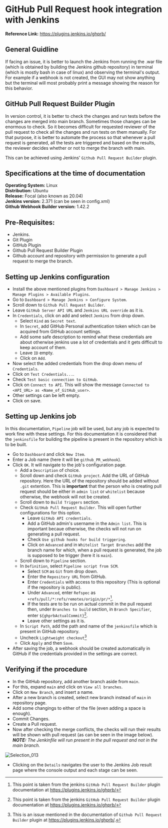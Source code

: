 # GitHub Pull Request hook integration with Jenkins
  
**Reference Link:** https://plugins.jenkins.io/ghprb/   

## General Guidline
If facing an issue, it is better to launch the Jenkins from running the .war file (which is obtained by building the Jenkins github repository) in terminal (which is mostly bash in case of linux) and observing the terminal's output. For example if a webhook is not created, the GUI may not show anything but the terminal will most probably print a message showing the reason for this behavior.  
  
## GitHub Pull Request Builder Plugin
In version control, it is better to check the changes and run tests before the changes are merged into main branch. Sometimes those changes can be enormous to check. So it becomes difficult for requested reviewer of the pull request to check all the changes and run tests on them manually. For that purpose, it is better to automate the process so that whenever a pull request is generated, all the tests are triggered and based on the results, the reviewer decides whether or not to merge the branch with main.

This can be achieved using Jenkins' `Github Pull Request Builder` plugin. 

## Specifications at the time of documentation
**Operating System:** Linux  
**Distribution:** Ubuntu  
**Release:** Focal (also known as 20.04)  
**Jenkins version:** 2.371 (can be seen in config.xml)   
**Github Webhook Builder version:** 1.42.2  

## Pre-Requisites:
- Jenkins.
- Git Plugin
- GitHub Plugin
- Github Pull Request Builder Plugin
- Github account and repository with permission to generate a pull request to merge the branch.

## Setting up Jenkins configuration
- Install the above mentioned plugins from `Dashboard > Manage Jenkins > Manage Plugins > Available Plugins`.
- Go to `Dashboard > Manage Jenkins > Configure System`.
- Scroll down to `Github Pull Request Builder`.
- Leave `GitHub Server API URL` and `Jenkins URL override`  as it is.
- In `Credentials`, click on add and select `Jenkins` from drop down.
    - Select `Kind` as `Secret text`.
    - In `Secret`, add GitHub Personal authentication token which can be acquired from GitHub account settings.
    - Add some safe description to remind what these credentials are about otherwise jenkins use a lot of credentials and it gets difficult to keep account of them.
    - Leave `ID` empty.
    - Click on `Add`.
- Now select the added credentials from the drop down menu of `Credentials`.
- Click on `Test Credentials...`.
- Check `Test basic connection to GitHub`.
- Click on `Connect to API`. This will show the message `Connected to <API_URL> as <Name_of_GitHub_user>`.
- Other settings can be left empty.
- Click on save.

## Setting up Jenkins job
In this documentation, `Pipeline` job will be used, but any job is expected to work fine with these settings. For this documentation it is considered that the `jenkinsfile` for building the pipeline is present in the repository which is to be built.
  
- Go to `Dashboard` and click `New Item`.
- Enter a Job name (here it will be `github_PR_webhook`).  
- Click `OK`. It will navigate to the job's configuration page.
    - Add a `Description` of choice.
    - Scroll down and check `GitHub project`. Add the URL of GitHub repository. Here the URL of the repository should be added without `.git` extention. This is **important** that the person who is creating pull request should be either in `admin list` or `whitelist` because otherwise, the webhook will not be created.
    - Scroll down to `Build Triggers` section.
    - Check `GitHub Pull Request Builder`. This will open further configurations for this option.
        - Leave `GitHub API credentials`.
        - Add a GitHub admin's username in the `Admin list`. This is important becaue otherwise, the checks will not run on generating a pull request.
        - Check `Use github hooks for build triggering`.
        - Click on `Advanced` and in `Whitelist Target Branches` add the branch name for which, when a pull request is generated, the job is supposed to be trigger (here it is `main`).
    - Scroll down to `Pipeline` section.
    - In `Definition`, select `Pipeline script from SCM`.
        - Select `SCM` as `Git` from drop down.
        - Enter the `Repository URL` from GitHub.
        - Enter `Credentials` with access to this repository (This is optional if the repository is public).
        - Under `Advanced`, enter `Refspec` as `+refs/pull/*:refs/remotes/origin/pr/*`[^note].
        - If the tests are to be run on actual commit in the pull request then, under `Branches to build` section, in `Branch Specifier`, enter `${ghprbActualCommit}`[^note].
        - Leave other settings as it is.
    - In `Script Path`, add the path and name of the `jenkinsfile` which is present in GitHub repository.
    - Uncheck `Lightweight checkout`[^note1]
    - Click `Apply` and then `Save`.
- After saving the job, a webhook should be created automatically in GitHub if the credentials provided in the settings are correct.

## Verifying if the procedure
- In the GitHub repository, add another branch aside from `main`.
- For this, expand `main` and click on `View all branches`.
- Click on `New Branch`, and insert a name.
- After a new branch is created, select new branch instead of `main` in repository page.
- Add some changings to either of the file (even adding a space is enough).
- Commit Changes.
- Create a Pull request.
- Now after checking the merge conflicts, the checks will run their results will be shown with pull request (as can be seen in the image below).  
_**NOTE:** The Jenkinfile will run present in the pull request and not in the main branch._
  
![Selection_013](https://user-images.githubusercontent.com/99069972/194247574-fe22a016-bb09-4f2f-ab7a-bb745f92e951.png)
  
- Clicking on the `Details` navigates the user to the Jenkins Job result page where the console output and each stage can be seen.

[^note]:
    This point is taken from the jenkins `GitHub Pull Request Builder` plugin documentation at  https://plugins.jenkins.io/ghprb/  
[^note1]: 
    This is an issue mentioned in the documentation of `Github Pull Request Builder` plugin at https://plugins.jenkins.io/ghprb/.  


